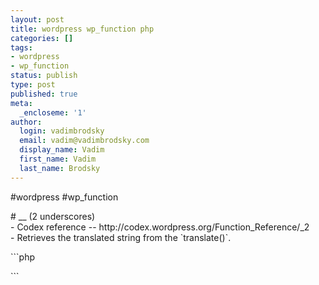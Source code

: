```yaml
---
layout: post
title: wordpress wp_function php
categories: []
tags:
- wordpress
- wp_function
status: publish
type: post
published: true
meta:
  _encloseme: '1'
author:
  login: vadimbrodsky
  email: vadim@vadimbrodsky.com
  display_name: Vadim
  first_name: Vadim
  last_name: Brodsky
---
```

<p>#wordpress #wp_function</p>
<p># __ (2 underscores)<br />
- Codex reference -- http://codex.wordpress.org/Function_Reference/_2<br />
- Retrieves the translated string from the `translate()`.</p>
<p>```php</p>
<p>```</p>
